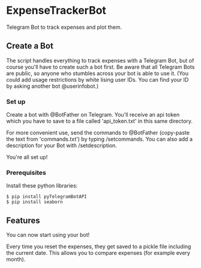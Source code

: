 # ExpenseTrackerBot
Telegram Bot to track expenses and plot them. 

## Create a Bot 
The script handles everything to track expenses with a Telegram Bot, but of course you'll have to create such a bot first. Be aware that all Telegram Bots are public, so anyone who stumbles across your bot is able to use it. (You could add usage restrictions by white lising user IDs. You can find your ID by asking another bot @userinfobot.)

### Set up
Create a bot with @BotFather on Telegram. You'll receive an api token which you have to save to a file called 'api_token.txt' in this same directory. 

For more convenient use, send the commands to @BotFather (copy-paste the text from 'commands.txt') by typing /setcommands. You can also add a description for your Bot with /setdescription.

You're all set up!

### Prerequisites

Install these python libraries:
```
$ pip install pyTelegramBotAPI
$ pip install seaborn

```

## Features
You can now start using your bot!

Every time you reset the expenses, they get saved to a pickle file including the current date. This allows you to compare expenses (for example every month). 